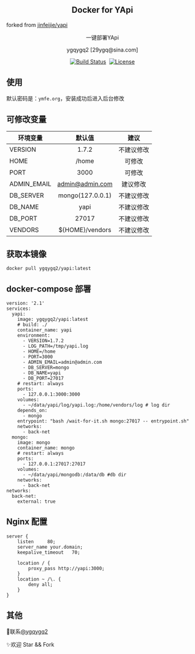 <h2 align="center">Docker for YApi</h2>
<span class="text">forked from <a data-hovercard-type="repository" data-hovercard-url="/jinfeijie/yapi/hovercard" href="https://github.com/jinfeijie/yapi">jinfeijie/yapi</a></span>
<p align="center">一键部署YApi</p>

<p align="center">ygqygq2 [29ygq@sina.com] </p>

<p align="center">
<a href="https://travis-ci.org/ygqygq2/yapi"><img src="https://travis-ci.org/ygqygq2/yapi.svg?branch=master" alt="Build Status"></a>
<a href="https://cloud.docker.com/u/ygqygq2/repository/docker/ygqygq2/yapi"><img src="https://img.shields.io/docker/automated/ygqygq2/yapi.svg?style=flat-square" alt=""></a>
<a href="https://github.com/ygqygq2/yapi"><img src="https://img.shields.io/github/license/ygqygq2/yapi.svg?style=flat-square" alt="License"></a>
</p>


## 使用
默认密码是：`ymfe.org`，安装成功后进入后台修改

## 可修改变量
| 环境变量       | 默认值         | 建议         |
| ------------- |:-------------:|:-----------:|
| VERSION | 1.7.2  | 不建议修改   |
| HOME | /home | 可修改 |  
| PORT | 3000  | 可修改 | 
| ADMIN_EMAIL | admin@admin.com | 建议修改 | 
| DB_SERVER | mongo(127.0.0.1)  | 不建议修改 |
| DB_NAME | yapi  | 不建议修改 |
| DB_PORT | 27017 | 不建议修改|
| VENDORS | ${HOME}/vendors | 不建议修改  | 


## 获取本镜像
`docker pull ygqygq2/yapi:latest`

## docker-compose 部署
```
version: '2.1'
services:
  yapi:
    image: ygqygq2/yapi:latest
    # build: ./
    container_name: yapi
    environment:
      - VERSION=1.7.2
      - LOG_PATH=/tmp/yapi.log
      - HOME=/home
      - PORT=3000
      - ADMIN_EMAIL=admin@admin.com
      - DB_SERVER=mongo
      - DB_NAME=yapi
      - DB_PORT=27017
    # restart: always
    ports:
      - 127.0.0.1:3000:3000
    volumes:
      - ~/data/yapi/log/yapi.log:/home/vendors/log # log dir
    depends_on:
      - mongo
    entrypoint: "bash /wait-for-it.sh mongo:27017 -- entrypoint.sh"
    networks:
      - back-net
  mongo:
    image: mongo
    container_name: mongo
    # restart: always
    ports:
      - 127.0.0.1:27017:27017
    volumes:
      - ~/data/yapi/mongodb:/data/db #db dir
    networks:
      - back-net
networks:
  back-net:
    external: true
```

## Nginx 配置
```
server {
    listen     80;
    server_name your.domain;
    keepalive_timeout   70;

    location / {
        proxy_pass http://yapi:3000;
    }
    location ~ /\. {
        deny all;
    }
}
```

## 其他
📧联系[@ygqygq2](mailto29ygq@sina.com)

✨欢迎 Star && Fork
